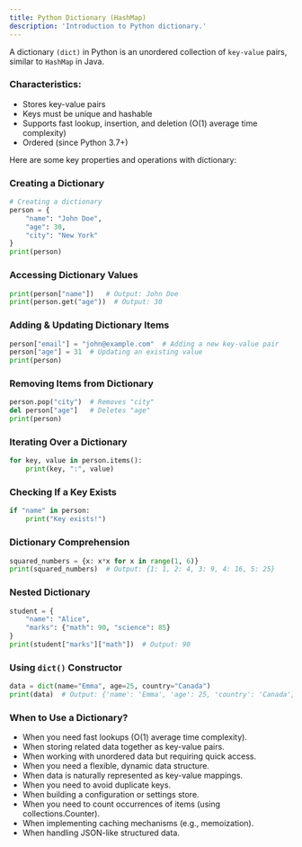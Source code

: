 ```yaml
---
title: Python Dictionary (HashMap)
description: 'Introduction to Python dictionary.'
---
```


A dictionary `(dict)` in Python is an unordered collection of `key-value` pairs, similar to `HashMap` in Java.

### Characteristics:

* Stores key-value pairs
* Keys must be unique and hashable
* Supports fast lookup, insertion, and deletion (O(1) average time complexity)
* Ordered (since Python 3.7+)

Here are some key properties and operations with dictionary:

### Creating a Dictionary

```python
# Creating a dictionary
person = {
    "name": "John Doe",
    "age": 30,
    "city": "New York"
}
print(person)
```

### Accessing Dictionary Values

```python
print(person["name"])   # Output: John Doe
print(person.get("age"))  # Output: 30
```

### Adding & Updating Dictionary Items

```python
person["email"] = "john@example.com"  # Adding a new key-value pair
person["age"] = 31  # Updating an existing value
print(person)
```

### Removing Items from Dictionary

```python
person.pop("city")  # Removes "city"
del person["age"]   # Deletes "age"
print(person)
```

### Iterating Over a Dictionary

```python
for key, value in person.items():
    print(key, ":", value)
```

### Checking If a Key Exists

```python
if "name" in person:
    print("Key exists!")
```

### Dictionary Comprehension

```python
squared_numbers = {x: x*x for x in range(1, 6)}
print(squared_numbers)  # Output: {1: 1, 2: 4, 3: 9, 4: 16, 5: 25}
```

### Nested Dictionary

```python
student = {
    "name": "Alice",
    "marks": {"math": 90, "science": 85}
}
print(student["marks"]["math"])  # Output: 90
```

### Using `dict()` Constructor

```python
data = dict(name="Emma", age=25, country="Canada")
print(data)  # Output: {'name': 'Emma', 'age': 25, 'country': 'Canada'}
```

### When to Use a Dictionary?

* When you need fast lookups (O(1) average time complexity).
* When storing related data together as key-value pairs.
* When working with unordered data but requiring quick access.
* When you need a flexible, dynamic data structure.
* When data is naturally represented as key-value mappings.
* When you need to avoid duplicate keys.
* When building a configuration or settings store.
* When you need to count occurrences of items (using collections.Counter).
* When implementing caching mechanisms (e.g., memoization).
* When handling JSON-like structured data.
